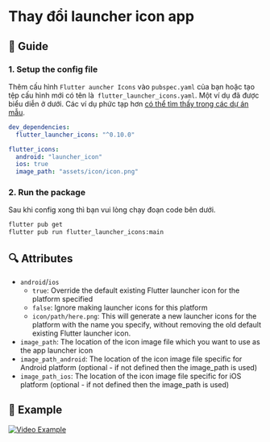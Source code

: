 # Thay đổi launcher icon app

## 📖 Guide 

### 1. Setup the config file 

Thêm cấu hình `Flutter auncher Icons` vào `pubspec.yaml` của bạn hoặc tạo tệp cấu hình mới có tên là` flutter_launcher_icons.yaml`. Một ví dụ đã được biểu diễn ở dưới. Các ví dụ phức tạp hơn [có thể tìm thấy trong các dự án mẫu](https://github.com/fluttercommunity/flutter_launcher_icons/tree/master/example).

```yaml
dev_dependencies:
  flutter_launcher_icons: "^0.10.0"

flutter_icons:
  android: "launcher_icon"
  ios: true
  image_path: "assets/icon/icon.png"
```

### 2. Run the package 

Sau khi config xong thì bạn vui lòng chạy đoạn code bên dưới.

```bash
flutter pub get
flutter pub run flutter_launcher_icons:main
```

## 🔍 Attributes 

- `android`/`ios`
  - `true`: Override the default existing Flutter launcher icon for the platform specified
  - `false`: Ignore making launcher icons for this platform
  - `icon/path/here.png`: This will generate a new launcher icons for the platform with the name you specify, without removing the old default existing Flutter launcher icon.
- `image_path`: The location of the icon image file which you want to use as the app launcher icon
- `image_path_android`: The location of the icon image file specific for Android platform (optional - if not defined then the image_path is used)
- `image_path_ios`: The location of the icon image file specific for iOS platform (optional - if not defined then the image_path is used)

## 👀 Example 

[![Video Example](https://i.imgur.com/R28hqdz.png)](https://www.youtube.com/watch?v=RjNAxwcP3Tc)
